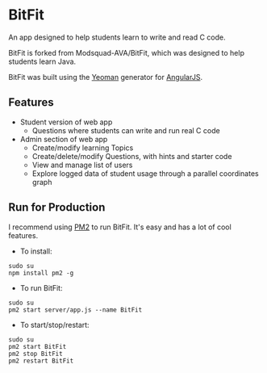 # BitFit
An app designed to help students learn to write and read C code.

BitFit is forked from Modsquad-AVA/BitFit, which was designed to help students learn Java.

BitFit was built using the [Yeoman](http://yeoman.io/) generator for [AngularJS](https://angularjs.org/). 

## Features
- Student version of web app
  - Questions where students can write and run real C code
- Admin section of web app
  - Create/modify learning Topics
  - Create/delete/modify Questions, with hints and starter code
  - View and manage list of users
  - Explore logged data of student usage through a parallel coordinates graph

## Run for Production
I recommend using [PM2](http://pm2.keymetrics.io/) to run BitFit. It's easy and has a lot of cool features.
 -  To install: 

  ```
  sudo su
  npm install pm2 -g
  ```
 - To run BitFit:

  ```
  sudo su
  pm2 start server/app.js --name BitFit
  ```
  
 - To start/stop/restart:

  ```
  sudo su
  pm2 start BitFit
  pm2 stop BitFit
  pm2 restart BitFit
  ```
  